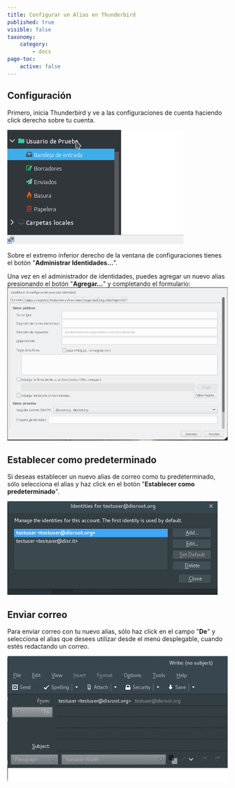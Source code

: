 ```yaml
---
title: Configurar un Alias en Thunderbird
published: true
visible: false
taxonomy:
    category:
        - docs
page-toc:
    active: false
---
```


## Configuración
Primero, inicia Thunderbird y ve a las configuraciones de cuenta haciendo click derecho sobre tu cuenta.

![](es/identity_settings.gif)

Sobre el extremo inferior derecho de la ventana de configuraciones tienes el botón "**Administrar Identidades...**".

Una vez en el administrador de identidades, puedes agregar un nuevo alias presionando el botón "**Agregar…**" y completando el formulario:
![](es/identity_add.gif)

## Establecer como predeterminado
Si deseas establecer un nuevo alias de correo como tu predeterminado, sólo selecciona el alias y haz click en el botón "**Establecer como predeterminado**".

![](en/identity_default.gif)

## Enviar correo
Para enviar correo con tu nuevo alias, sólo haz click en el campo "**De**" y selecciona el alias que desees utilizar desde el menú desplegable, cuando estés redactando un correo.

![](en/identity_send.gif)
